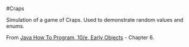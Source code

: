 #Craps

Simulation of a game of Craps. Used to demonstrate random values and enums. 

From <a href="http://www.amazon.com/Java-Program-Early-Objects-Edition/dp/0133807800">Java How To Program, 10/e, Early Objects</a> - Chapter 6.
